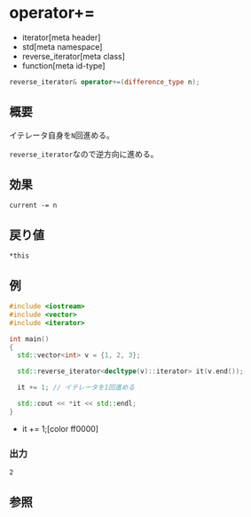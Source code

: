 # operator+=
* iterator[meta header]
* std[meta namespace]
* reverse_iterator[meta class]
* function[meta id-type]

```cpp
reverse_iterator& operator+=(difference_type n);
```

## 概要
イテレータ自身を`N`回進める。

`reverse_iterator`なので逆方向に進める。


## 効果
`current -= n`


## 戻り値
`*this`


## 例
```cpp example
#include <iostream>
#include <vector>
#include <iterator>

int main()
{
  std::vector<int> v = {1, 2, 3};

  std::reverse_iterator<decltype(v)::iterator> it(v.end());

  it += 1; // イテレータを1回進める

  std::cout << *it << std::endl;
}
```
* it += 1;[color ff0000]

### 出力
```
2
```

## 参照


